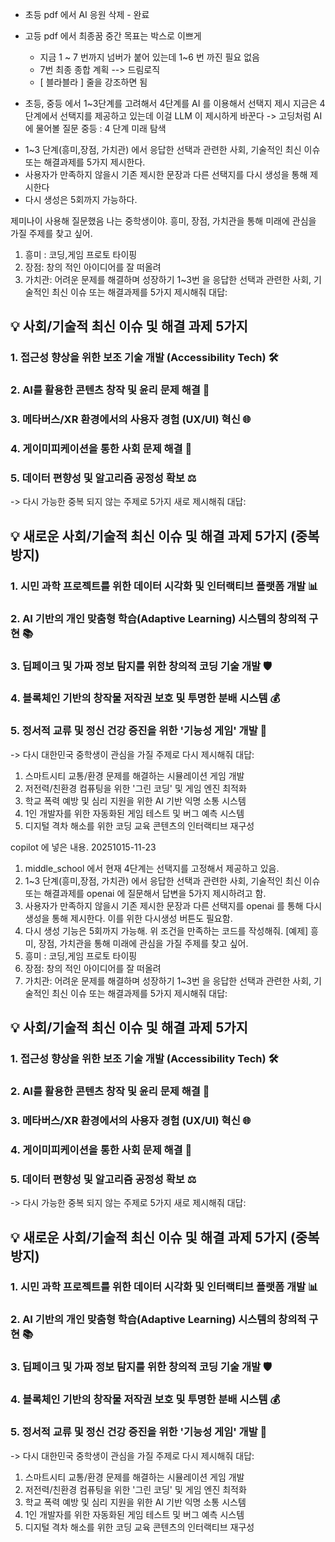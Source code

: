 
- 초등 pdf 에서 AI 응원 삭제 - 완료
- 고등 pdf 에서 최종꿈 중간 목표는 박스로 이쁘게
  - 지금 1 ~ 7 번까지 넘버가 붙어 있는데 1~6 번 까진 필요 없음
  - 7번 최종 종합 계획 --> 드림로직
  - [ 블라블라 ] 줄을 강조하면 됨

- 초등, 중등 에서 1~3단계를 고려해서 4단계를 AI 를 이용해서 선택지 제시
지금은 4단계에서 선택지를 제공하고 있는데 이걸 LLM 이 제시하게 바꾼다 -> 고딩처럼
AI 에 물어볼 질문
중등 : 4 단계 미래 탐색
* 1~3 단계(흥미,장점, 가치관) 에서 응답한 선택과 관련한 사회, 기술적인 최신 이슈 또는 해결과제를 5가지 제시한다.
* 사용자가 만족하지 않을시 기존 제시한 문장과 다른 선택지를 다시 생성을 통해 제시한다
* 다시 생성은 5회까지 가능하다.

제미나이 사용해 질문했음
나는 중학생이야.  흥미, 장점, 가치관을 통해 미래에 관심을 가질 주제를 찾고 싶어.
1. 흥미 : 코딩,게임 프로토 타이핑
2. 장점: 창의 적인 아이디어를 잘 떠올려
3. 가치관: 어려운 문제를 해결하며 성장하기
1~3번 을 응답한 선택과 관련한 사회, 기술적인 최신 이슈 또는 해결과제를 5가지 제시해줘
대답:
## 💡 사회/기술적 최신 이슈 및 해결 과제 5가지

### 1. **접근성 향상을 위한 보조 기술 개발 (Accessibility Tech)** 🛠️
### 2. **AI를 활용한 콘텐츠 창작 및 윤리 문제 해결** 🤖
### 3. **메타버스/XR 환경에서의 사용자 경험 (UX/UI) 혁신** 🌐
### 4. **게이미피케이션을 통한 사회 문제 해결** 🎯
### 5. **데이터 편향성 및 알고리즘 공정성 확보** ⚖️
-> 다시 
가능한 중복 되지 않는 주제로 5가지 새로 제시해줘
대답:
## 💡 새로운 사회/기술적 최신 이슈 및 해결 과제 5가지 (중복 방지)

### 1. **시민 과학 프로젝트를 위한 데이터 시각화 및 인터랙티브 플랫폼 개발** 📊
### 2. **AI 기반의 개인 맞춤형 학습(Adaptive Learning) 시스템의 창의적 구현** 📚
### 3. **딥페이크 및 가짜 정보 탐지를 위한 창의적 코딩 기술 개발** 🛡️
### 4. **블록체인 기반의 창작물 저작권 보호 및 투명한 분배 시스템** 💰
### 5. **정서적 교류 및 정신 건강 증진을 위한 '기능성 게임' 개발** 🧠

-> 다시
대한민국 중학생이 관심을 가질 주제로 다시 제시해줘
대답:
1.	스마트시티 교통/환경 문제를 해결하는 시뮬레이션 게임 개발	
2.	저전력/친환경 컴퓨팅을 위한 '그린 코딩' 및 게임 엔진 최적화
3.	학교 폭력 예방 및 심리 지원을 위한 AI 기반 익명 소통 시스템
4.	1인 개발자를 위한 자동화된 게임 테스트 및 버그 예측 시스템
5.	디지털 격차 해소를 위한 코딩 교육 콘텐츠의 인터랙티브 재구성


copilot 에 넣은 내용. 20251015-11-23

1. middle_school 에서 현재 4단계는 선택지를 고정해서 제공하고 있음.
2. 1~3 단계(흥미,장점, 가치관) 에서 응답한 선택과 관련한 사회, 기술적인 최신 이슈 또는 해결과제를 openai 에 질문해서 답변을 5가지 제시하려고 함.
3. 사용자가 만족하지 않을시 기존 제시한 문장과 다른 선택지를 openai 를 통해 다시 생성을 통해 제시한다. 이를 위한 다시생성 버튼도 필요함.
4. 다시 생성 기능은 5회까지 가능해.
위 조건을 만족하는 코드를 작성해줘.
[예제]
흥미, 장점, 가치관을 통해 미래에 관심을 가질 주제를 찾고 싶어.
1. 흥미 : 코딩,게임 프로토 타이핑
2. 장점: 창의 적인 아이디어를 잘 떠올려
3. 가치관: 어려운 문제를 해결하며 성장하기
1~3번 을 응답한 선택과 관련한 사회, 기술적인 최신 이슈 또는 해결과제를 5가지 제시해줘
대답:
## 💡 사회/기술적 최신 이슈 및 해결 과제 5가지

### 1. **접근성 향상을 위한 보조 기술 개발 (Accessibility Tech)** 🛠️
### 2. **AI를 활용한 콘텐츠 창작 및 윤리 문제 해결** 🤖
### 3. **메타버스/XR 환경에서의 사용자 경험 (UX/UI) 혁신** 🌐
### 4. **게이미피케이션을 통한 사회 문제 해결** 🎯
### 5. **데이터 편향성 및 알고리즘 공정성 확보** ⚖️
-> 다시 
가능한 중복 되지 않는 주제로 5가지 새로 제시해줘
대답:
## 💡 새로운 사회/기술적 최신 이슈 및 해결 과제 5가지 (중복 방지)

### 1. **시민 과학 프로젝트를 위한 데이터 시각화 및 인터랙티브 플랫폼 개발** 📊
### 2. **AI 기반의 개인 맞춤형 학습(Adaptive Learning) 시스템의 창의적 구현** 📚
### 3. **딥페이크 및 가짜 정보 탐지를 위한 창의적 코딩 기술 개발** 🛡️
### 4. **블록체인 기반의 창작물 저작권 보호 및 투명한 분배 시스템** 💰
### 5. **정서적 교류 및 정신 건강 증진을 위한 '기능성 게임' 개발** 🧠

-> 다시
대한민국 중학생이 관심을 가질 주제로 다시 제시해줘
대답:
1.	스마트시티 교통/환경 문제를 해결하는 시뮬레이션 게임 개발	
2.	저전력/친환경 컴퓨팅을 위한 '그린 코딩' 및 게임 엔진 최적화
3.	학교 폭력 예방 및 심리 지원을 위한 AI 기반 익명 소통 시스템
4.	1인 개발자를 위한 자동화된 게임 테스트 및 버그 예측 시스템
5.	디지털 격차 해소를 위한 코딩 교육 콘텐츠의 인터랙티브 재구성
